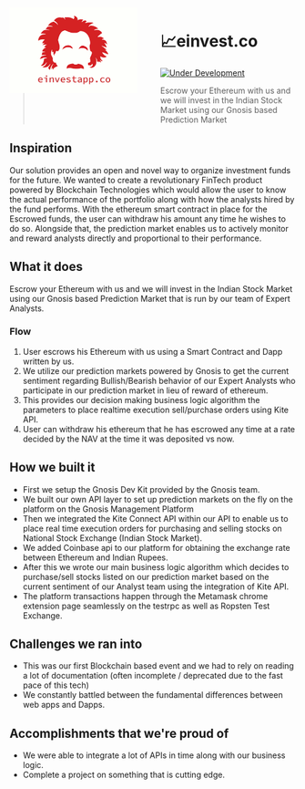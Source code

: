 <img src="screenies/einvest.png" align="left" width="225px" height="150"/>
<img align="left" width="0" height="192px" hspace="20"/>

# :chart_with_upwards_trend:einvest.co

[![Under Development](https://img.shields.io/badge/under-development-orange.svg)](https://github.com/cezaraugusto/github-template-guidelines)

>Escrow your Ethereum with us and we will invest in the Indian Stock Market using our Gnosis based Prediction Market


## Inspiration

Our solution provides an open and novel way to organize investment funds for the future. We wanted to create a revolutionary FinTech product powered by Blockchain Technologies which would allow the user to know the actual performance of the portfolio along with how the analysts hired by the fund performs. With the ethereum smart contract in place for the Escrowed funds, the user can withdraw his amount any time he wishes to do so. Alongside that, the prediction market enables us to actively monitor and reward analysts directly and proportional to their performance.

## What it does

Escrow your Ethereum with us and we will invest in the Indian Stock Market using our Gnosis based Prediction Market that is run by our team of Expert Analysts.

### Flow

1. User escrows his Ethereum with us using a Smart Contract and Dapp written by us.
2. We utilize our prediction markets powered by Gnosis to get the current sentiment regarding Bullish/Bearish behavior of our Expert Analysts who participate in our prediction market in lieu of reward of ethereum. 
3. This provides our decision making business logic algorithm the parameters to place realtime execution sell/purchase orders using Kite API.
4. User can withdraw his ethereum that he has escrowed any time at a rate decided by the NAV at the time it was deposited vs now.

## How we built it

- First we setup the Gnosis Dev Kit provided by the Gnosis team. 
- We built our own API layer to set up prediction markets on the fly on the platform on the Gnosis Management Platform
- Then we integrated the Kite Connect API within our API to enable us to place real time execution orders for purchasing and selling stocks on National Stock Exchange (Indian Stock Market). 
- We added Coinbase api to our platform for obtaining the exchange rate between Ethereum and Indian Rupees.
- After this we wrote our main business logic algorithm which decides to purchase/sell stocks listed on our prediction market based on the current sentiment of our Analyst team using the integration of Kite API.
- The platform transactions happen through the Metamask chrome extension page seamlessly on the testrpc as well as Ropsten Test Exchange.

## Challenges we ran into

- This was our first Blockchain based event and we had to rely on reading a lot of documentation (often incomplete / deprecated due to the fast pace of this tech)
- We constantly battled between the fundamental differences between web apps and Dapps.

## Accomplishments that we're proud of
- We were able to integrate a lot of APIs in time along with our business logic.
- Complete a project on something that is cutting edge.
